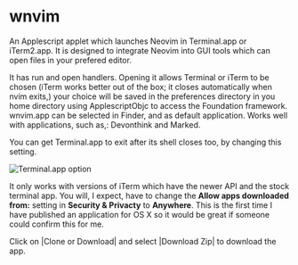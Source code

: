 # wnvim
An Applescript applet which launches Neovim in Terminal.app or iTerm2.app.  It is designed to integrate Neovim into GUI tools which can open files in your prefered editor.

It has run and open handlers. Opening it allows Terminal or iTerm to be chosen (iTerm works better out of the box; it closes automatically when nvim exits,) your choice will be saved in the preferences directory in you home directory using ApplescriptObjc to access the Foundation framework.  wnvim.app can be selected in Finder, and as default application. Works well with applications, such as,: Devonthink and Marked.

You can get Terminal.app to exit after its shell closes too, by changing this setting.

![Terminal.app option](http://i.imgur.com/qNHuDC5.png)


It only works with versions of iTerm which have the newer API and the stock terminal app. You will, I expect, have to change the **Allow apps downloaded from:** setting in **Security & Privacty** to **Anywhere**. This is the first time I have published an application for OS X so it would be great if someone could confirm this for me.

Click on |Clone or Download| and select |Download Zip| to download the app.
